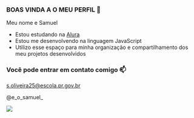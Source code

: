 
### BOAS VINDA A O MEU PERFIL 🖤

Meu nome e Samuel

- Estou estudando na [Alura](https://www.alura.com.br)
- Estou me desenvolvendo na linguagem JavaScript
- Utilizo esse espaço para minha organização e compartilhamento dos meu projetos desenvolvidos

### Você pode entrar em contato comigo 📫

s.oliveira25@escola.pr.gov.br

@e_o_samuel_

![](https://media1.tenor.com/m/xVY4rq-4RBsAAAAC/black-clover-rakugaki-page.gif)
